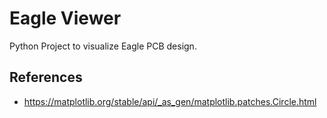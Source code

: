 # Eagle Viewer

Python Project to visualize Eagle PCB design.

## References

- https://matplotlib.org/stable/api/_as_gen/matplotlib.patches.Circle.html
